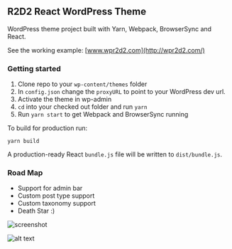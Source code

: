 ## R2D2 React WordPress Theme

WordPress theme project built with Yarn, Webpack, BrowserSync and React.

See the working example: [www.wpr2d2.com](http://wpr2d2.com/)

### Getting started

1.  Clone repo to your `wp-content/themes` folder
1.  In `config.json` change the `proxyURL` to point to your WordPress dev url.
1.  Activate the theme in wp-admin
1.  `cd` into your checked out folder and run `yarn`
1.  Run `yarn start` to get Webpack and BrowserSync running

To build for production run:

`yarn build`

A production-ready React `bundle.js` file will be written to `dist/bundle.js`.

### Road Map

* Support for admin bar
* Custom post type support
* Custom taxonomy support
* Death Star :)

![screenshot](https://imgur.com/vw6TgI4)

![alt text](https://imgur.com/vw6TgI4)
